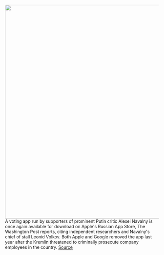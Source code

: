 <img src='https://cdn.vox-cdn.com/thumbor/R3X0ngLid3zIq9iMF6AcaCe0uLY=/0x0:2040x1360/1200x800/filters:focal(857x517:1183x843)/cdn.vox-cdn.com/uploads/chorus_image/image/70720143/acastro_180604_1777_apple_wwdc_0004.0.jpg' width='700px' /><br/>
A voting app run by supporters of prominent Putin critic Alexei Navalny is once again available for download on Apple's Russian App Store, The Washington Post reports, citing independent researchers and Navalny's chief of stall Leonid Volkov. Both Apple and Google removed the app last year after the Kremlin threatened to criminally prosecute company employees in the country.
<a href='https://www.theverge.com/2022/4/7/23014486/apple-russia-smart-voting-app-store-navalny'> Source <a/>